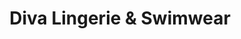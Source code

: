 ---
title: "Diva Lingerie & Swimwear"
url: /vancouver/diva-lingerie-und-swimwear/
shop: Kleidung
---